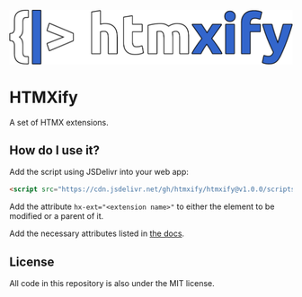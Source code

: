 ![Project logo](./img/logo.png)
# HTMXify
A set of HTMX extensions.

## How do I use it?
Add the script using JSDelivr into your web app:
```html
<script src="https://cdn.jsdelivr.net/gh/htmxify/htmxify@v1.0.0/scripts/<extension name>.min.js"></script>
```
Add the attribute `hx-ext="<extension name>"` to either the element to be modified or a parent of it.

Add the necessary attributes listed in [the docs](https://htmxify.com).

## License
All code in this repository is also under the MIT license.